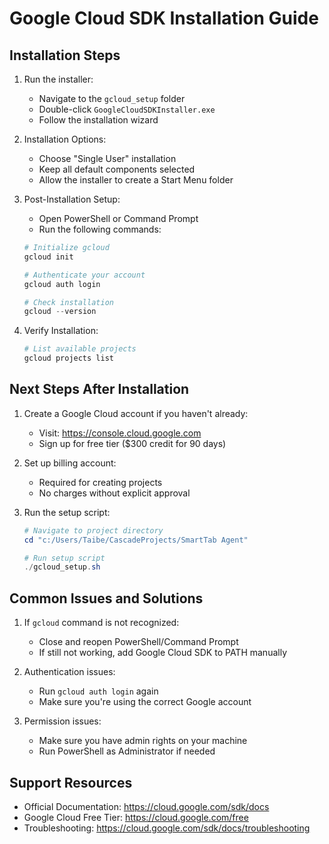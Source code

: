 # Google Cloud SDK Installation Guide

## Installation Steps

1. Run the installer:
   - Navigate to the `gcloud_setup` folder
   - Double-click `GoogleCloudSDKInstaller.exe`
   - Follow the installation wizard

2. Installation Options:
   - Choose "Single User" installation
   - Keep all default components selected
   - Allow the installer to create a Start Menu folder

3. Post-Installation Setup:
   - Open PowerShell or Command Prompt
   - Run the following commands:

   ```powershell
   # Initialize gcloud
   gcloud init

   # Authenticate your account
   gcloud auth login

   # Check installation
   gcloud --version
   ```

4. Verify Installation:
   ```powershell
   # List available projects
   gcloud projects list
   ```

## Next Steps After Installation

1. Create a Google Cloud account if you haven't already:
   - Visit: https://console.cloud.google.com
   - Sign up for free tier ($300 credit for 90 days)

2. Set up billing account:
   - Required for creating projects
   - No charges without explicit approval

3. Run the setup script:
   ```powershell
   # Navigate to project directory
   cd "c:/Users/Taibe/CascadeProjects/SmartTab Agent"
   
   # Run setup script
   ./gcloud_setup.sh
   ```

## Common Issues and Solutions

1. If `gcloud` command is not recognized:
   - Close and reopen PowerShell/Command Prompt
   - If still not working, add Google Cloud SDK to PATH manually

2. Authentication issues:
   - Run `gcloud auth login` again
   - Make sure you're using the correct Google account

3. Permission issues:
   - Make sure you have admin rights on your machine
   - Run PowerShell as Administrator if needed

## Support Resources

- Official Documentation: https://cloud.google.com/sdk/docs
- Google Cloud Free Tier: https://cloud.google.com/free
- Troubleshooting: https://cloud.google.com/sdk/docs/troubleshooting
